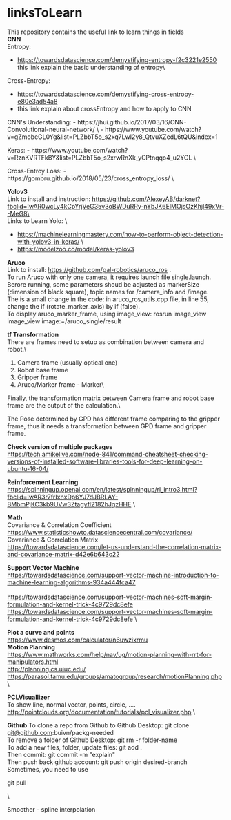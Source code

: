 # linksToLearn
This repository contains the useful link to learn things in fields\
**CNN**\
Entropy:
- https://towardsdatascience.com/demystifying-entropy-f2c3221e2550 
this link explain the basic understanding of entropy\

Cross-Entropy:
- https://towardsdatascience.com/demystifying-cross-entropy-e80e3ad54a8 
- this link explain about crossEntropy and how to apply to CNN
<p>
CNN's Understanding: 
- https://jhui.github.io/2017/03/16/CNN-Convolutional-neural-network/ \
- https://www.youtube.com/watch?v=gZmobeGL0Yg&list=PLZbbT5o_s2xq7LwI2y8_QtvuXZedL6tQU&index=1 
<p>
Keras: 
- https://www.youtube.com/watch?v=RznKVRTFkBY&list=PLZbbT5o_s2xrwRnXk_yCPtnqqo4_u2YGL \
<p>
Cross-Entroy Loss:
  - https://gombru.github.io/2018/05/23/cross_entropy_loss/ \

**Yolov3**\
Link to install and instruction: https://github.com/AlexeyAB/darknet?fbclid=IwAR0wcLy4kCpYrjVeG35v3oBWDuRRy-nYbJK6ElMOjsOzKhjl49xVr--MeG8\ \
Links to Learn Yolo: \
- https://machinelearningmastery.com/how-to-perform-object-detection-with-yolov3-in-keras/ \
- https://modelzoo.co/model/keras-yolov3 


**Aruco**\
Link to install: https://github.com/pal-robotics/aruco_ros .\
To run Aruco with only one camera, it requires launch file single.launch. Berore running, some parameters shoud be adjusted as markerSize (dimension of black square), topic names for /camera_info and /image. \
The is a small change in the code: in aruco_ros_utils.cpp file, in line 55, change the if (rotate_marker_axis) by if (false).\
To display aruco_marker_frame, using image_view: rosrun image_view image_view image:=/aruco_single/result


**tf Transformation**\
There are frames need to setup as combination between camera and robot.\
1. Camera frame (usually optical one)
2. Robot base frame
3. Gripper frame
4. Aruco/Marker frame - Marker\
<a/>
Finally, the transformation matrix between Camera frame and robot base frame are the output of the calculation.\

The Pose determined by GPD has different frame comparing to the gripper frame, thus it needs a transformation between GPD frame and gripper frame.

**Check version of multiple packages**\
https://tech.amikelive.com/node-841/command-cheatsheet-checking-versions-of-installed-software-libraries-tools-for-deep-learning-on-ubuntu-16-04/

**Reinforcement Learning**\
https://spinningup.openai.com/en/latest/spinningup/rl_intro3.html?fbclid=IwAR3r7frIxnxDp6YJ7dJBRLAY-BMbmPjKC3kb9UVw3Ztagyfl2182hJgzHHE \

**Math**\
Covariance & Correlation Coefficient \
https://www.statisticshowto.datasciencecentral.com/covariance/ \
Covariance & Correlation Matrix\
https://towardsdatascience.com/let-us-understand-the-correlation-matrix-and-covariance-matrix-d42e6b643c22

**Support Vector Machine**\
https://towardsdatascience.com/support-vector-machine-introduction-to-machine-learning-algorithms-934a444fca47 \
\
https://towardsdatascience.com/support-vector-machines-soft-margin-formulation-and-kernel-trick-4c9729dc8efe \
https://towardsdatascience.com/support-vector-machines-soft-margin-formulation-and-kernel-trick-4c9729dc8efe \

**Plot a curve and points**\
https://www.desmos.com/calculator/n6uwzixrmu \
**Motion Planning** \
https://www.mathworks.com/help/nav/ug/motion-planning-with-rrt-for-manipulators.html \
http://planning.cs.uiuc.edu/ \
https://parasol.tamu.edu/groups/amatogroup/research/motionPlanning.php \

**PCLVisuallizer** \
To show line, normal vector, points, circle, ....
http://pointclouds.org/documentation/tutorials/pcl_visualizer.php \

**Github**
To clone a repo from Github to Github Desktop: git clone git@github.com:buivn/packg-needed \
To remove a folder of Github Desktop: git rm -r folder-name \
To add a new files, folder, update files: git add . \
Then commit: git commit -m "explain" \
Then push back github account: git push origin desired-branch \
Sometimes, you need to use <p> git pull <p> \


Smoother - spline interpolation

